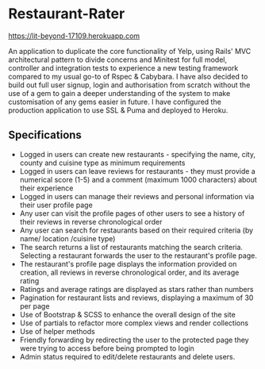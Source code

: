 # Restaurant-Rater

https://lit-beyond-17109.herokuapp.com

An application to duplicate the core functionality of Yelp, using Rails' MVC architectural pattern to divide concerns and Minitest for full model, controller and integration tests to experience a new testing framework compared to my usual go-to of Rspec & Cabybara. I have also decided to build out full user signup, login and authorisation from scratch without the use of a gem to gain a deeper understanding of the system to make customisation of any gems easier in future. I have configured the production application to use SSL & Puma and deployed to Heroku.

## Specifications
- Logged in users can create new restaurants - specifying the name, city, county and cuisine type as minimum requirements
- Logged in users can leave reviews for restaurants - they must provide a numerical score (1-5) and a comment (maximum 1000 characters) about their experience
- Logged in users can manage their reviews and personal information via their user profile page
- Any user can visit the profile pages of other users to see a history of their reviews in reverse chronological order
- Any user can search for restaurants based on their required criteria (by name/ location /cuisine type)
- The search returns a list of restaurants matching the search criteria. Selecting a restaurant forwards the user to the restaurant's profile page.
- The restaurant's profile page displays the information provided on creation, all reviews in reverse chronological order, and its average rating
- Ratings and average ratings are displayed as stars rather than numbers
- Pagination for restaurant lists and reviews, displaying a maximum of 30 per page
- Use of Bootstrap & SCSS to enhance the overall design of the site
- Use of partials to refactor more complex views and render collections
- Use of helper methods
- Friendly forwarding by redirecting the user to the protected page they were trying to access before being prompted to login
- Admin status required to edit/delete restaurants and delete users.
